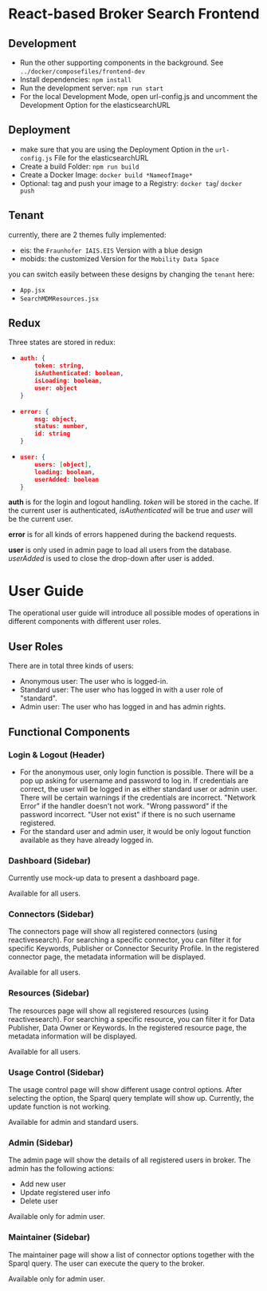 # React-based Broker Search Frontend

## Development
- Run the other supporting components in the background. See `../docker/composefiles/frontend-dev`
- Install dependencies: `npm install`
- Run the development server: `npm run start`
- For the local Development Mode, open url-config.js and uncomment the Development Option for the    elasticsearchURL

## Deployment
- make sure that you are using the Deployment Option in the `url-config.js` File for the elasticsearchURL
- Create a build Folder: `npm run build`
- Create a Docker Image: `docker build *NameofImage*`
- Optional: tag and push your image to a Registry: `docker tag`/ `docker push`

## Tenant
currently, there are 2 themes fully implemented:
- eis: the `Fraunhofer IAIS.EIS` Version with a blue design
- mobids: the customized Version for the `Mobility Data Space`

you can switch easily between these designs by changing the `tenant` here:
- `App.jsx`
- `SearchMDMResources.jsx`

## Redux

Three states are stored in redux:

- ```json
  auth: {
      token: string,
      isAuthenticated: boolean,
      isLoading: boolean,
      user: object
  }
  ```

- ```json
  error: {
      msg: object,
      status: number,
      id: string
  }
  ```

- ```json
  user: {
      users: [object],
      loading: boolean,
      userAdded: boolean
  }
  ```

**auth** is for the login and logout handling. *token* will be stored in the cache. If the current user is authenticated, *isAuthenticated* will be true and *user* will be the current user.

**error** is for all kinds of errors happened during the backend requests.

**user** is only used in admin page to load all users from the database. *userAdded* is used to close the drop-down after user is added.

# User Guide

The operational user guide will introduce all possible modes of operations in different components with different user roles.

## User Roles

There are in total three kinds of users:

- Anonymous user:  The user who is logged-in.
- Standard user: The user who has logged in with a user role of "standard".
- Admin user: The user who has logged in and has admin rights.

## Functional Components

### Login & Logout (Header)

- For the anonymous user, only login function is possible. There will be a pop up asking for username and password to log in. If credentials are correct, the user will be logged in as either standard user or admin user. There will be certain warnings if the credentials are incorrect. "Network Error"  if the handler doesn't not work. "Wrong password" if the password incorrect. "User not exist" if there is no such username registered.
- For the standard user and admin user, it would be only logout function available as they have already logged in.

### Dashboard (Sidebar)

Currently use mock-up data to present a dashboard page.

Available for all users.

### Connectors (Sidebar)

The connectors page will show all registered connectors (using reactivesearch). For searching a specific connector, you can filter it for specific Keywords, Publisher or Connector Security Profile. In the registered connector page, the metadata information will be displayed.

Available for all users.

### Resources (Sidebar)

The resources page will show all registered resources (using reactivesearch). For searching a specific resource, you can filter it for Data Publisher, Data Owner or Keywords. In the registered resource page, the metadata information will be displayed.

Available for all users.

### Usage Control (Sidebar)

The usage control page will show different usage control options. After selecting the option, the Sparql query template will show up. Currently, the update function is not working.

Available for admin and standard users.

### Admin (Sidebar)

The admin page will show the details of all registered users in broker. The admin has the following actions:

- Add new user
- Update registered user info
- Delete user

Available only for admin user.

### Maintainer (Sidebar)

The maintainer page will show a list of connector options together with the Sparql query. The user can execute the query to the broker.

Available only for admin user.
